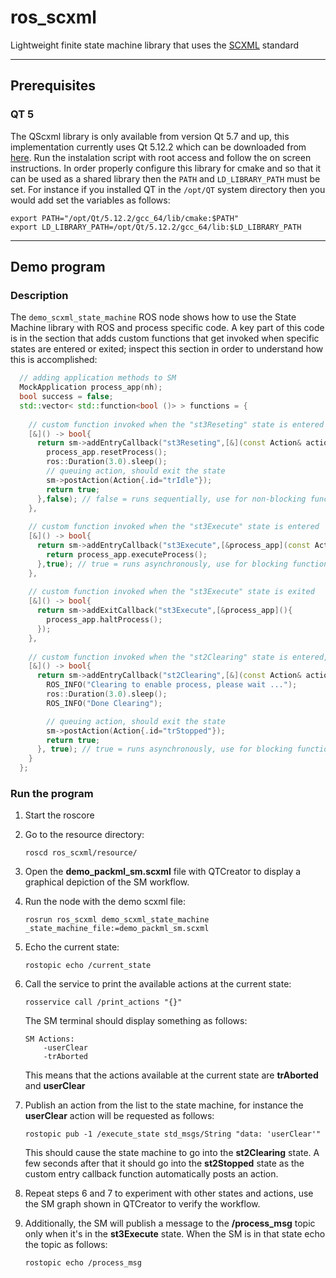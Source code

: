 # ros_scxml
Lightweight finite state machine library that uses the [SCXML](https://commons.apache.org/proper/commons-scxml/guide/scxml-documents.html) standard

---
## Prerequisites
### QT 5
  The QScxml library is only available from version Qt 5.7 and up, this implementation currently uses Qt 5.12.2 which
  can be downloaded from [here](http://download.qt.io/official_releases/qt/5.12/5.12.2/).  Run the instalation script 
  with root access and follow the on screen instructions.
  In order properly configure this library for cmake and so that it can be used as a shared library then the `PATH` and `LD_LIBRARY_PATH` 
  must be set.  For instance if you installed QT in the `/opt/QT` system directory then you would add set the variables as follows:
  ```
  export PATH="/opt/Qt/5.12.2/gcc_64/lib/cmake:$PATH"
  export LD_LIBRARY_PATH=/opt/Qt/5.12.2/gcc_64/lib:$LD_LIBRARY_PATH
  ```

---
## Demo program
### Description
The `demo_scxml_state_machine` ROS node shows how to use the State Machine library with ROS and process specific code.  A key part of this code is in the section that adds custom functions that get invoked when specific states are entered or exited; inspect this section in order to understand how this is accomplished:
```cpp
  // adding application methods to SM
  MockApplication process_app(nh);
  bool success = false;
  std::vector< std::function<bool ()> > functions = {
  
    // custom function invoked when the "st3Reseting" state is entered
    [&]() -> bool{
      return sm->addEntryCallback("st3Reseting",[&](const Action& action) -> Response{
        process_app.resetProcess();
        ros::Duration(3.0).sleep();
        // queuing action, should exit the state
        sm->postAction(Action{.id="trIdle"});
        return true;
      },false); // false = runs sequentially, use for non-blocking functions
    },
    
    // custom function invoked when the "st3Execute" state is entered
    [&]() -> bool{
      return sm->addEntryCallback("st3Execute",[&process_app](const Action& action) -> Response{
        return process_app.executeProcess();
      },true); // true = runs asynchronously, use for blocking functions
    },
    
    // custom function invoked when the "st3Execute" state is exited
    [&]() -> bool{
      return sm->addExitCallback("st3Execute",[&process_app](){
        process_app.haltProcess();
      });
    },
    
    // custom function invoked when the "st2Clearing" state is entered, it will exit after waiting for 3 seconds
    [&]() -> bool{
      return sm->addEntryCallback("st2Clearing",[&](const Action& action) -> Response{
        ROS_INFO("Clearing to enable process, please wait ...");
        ros::Duration(3.0).sleep();
        ROS_INFO("Done Clearing");

        // queuing action, should exit the state
        sm->postAction(Action{.id="trStopped"});
        return true;
      }, true); // true = runs asynchronously, use for blocking functions
    }
  };
```

### Run the program
1. Start the roscore
2. Go to the resource directory:
    ```
    roscd ros_scxml/resource/
    ```
3. Open the **demo_packml_sm.scxml** file with QTCreator to display a graphical depiction of the SM workflow.
4. Run the node with the demo scxml file:
    ```
   rosrun ros_scxml demo_scxml_state_machine _state_machine_file:=demo_packml_sm.scxml
    ```
5. Echo the current state:
    ```
    rostopic echo /current_state
    ```
6. Call the service to print the available actions at the current state:
    ```
    rosservice call /print_actions "{}" 
    ```
    
    The SM terminal should display something as follows:
    ```
    SM Actions: 
	    -userClear
	    -trAborted
    ```
    This means that the actions available at the current state are **trAborted** and **userClear**
7. Publish an action from the list to the state machine, for instance the **userClear** action will be requested as follows:
    ```
    rostopic pub -1 /execute_state std_msgs/String "data: 'userClear'" 
    ```

    This should cause the state machine to go into the **st2Clearing** state.  A few seconds after that it should go into the **st2Stopped** state as the custom entry callback function automatically posts an action.

8. Repeat steps 6 and 7 to experiment with other states and actions, use the SM graph shown in QTCreator to verify the workflow.
9. Additionally, the SM will publish a message to the **/process_msg** topic only when it's in the **st3Execute** state.  When the SM is in that state echo the topic as follows:
    ```
    rostopic echo /process_msg
    ```